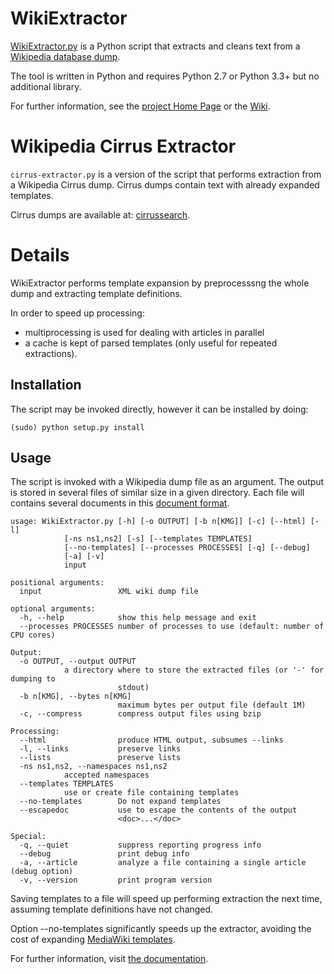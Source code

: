 # WikiExtractor
[WikiExtractor.py](http://medialab.di.unipi.it/wiki/Wikipedia_Extractor) is a Python script that extracts and cleans text from a [Wikipedia database dump](http://download.wikimedia.org/).

The tool is written in Python and requires Python 2.7 or Python 3.3+ but no additional library.

For further information, see the [project Home Page](http://medialab.di.unipi.it/wiki/Wikipedia_Extractor) or the [Wiki](https://github.com/attardi/wikiextractor/wiki).

# Wikipedia Cirrus Extractor

`cirrus-extractor.py` is a version of the script that performs extraction from a Wikipedia Cirrus dump.
Cirrus dumps contain text with already expanded templates.

Cirrus dumps are available at:
[cirrussearch](http://dumps.wikimedia.org/other/cirrussearch/).

# Details

WikiExtractor performs template expansion by preprocesssng the whole dump and extracting template definitions.

In order to speed up processing:

- multiprocessing is used for dealing with articles in parallel
- a cache is kept of parsed templates (only useful for repeated extractions).

## Installation

The script may be invoked directly, however it can be installed by doing:

    (sudo) python setup.py install

## Usage
The script is invoked with a Wikipedia dump file as an argument.
The output is stored in several files of similar size in a given directory.
Each file will contains several documents in this [document format](http://medialab.di.unipi.it/wiki/Document_Format).

    usage: WikiExtractor.py [-h] [-o OUTPUT] [-b n[KMG]] [-c] [--html] [-l]
			    [-ns ns1,ns2] [-s] [--templates TEMPLATES]
			    [--no-templates] [--processes PROCESSES] [-q] [--debug]
			    [-a] [-v]
			    input

    positional arguments:
      input                 XML wiki dump file

    optional arguments:
      -h, --help            show this help message and exit
      --processes PROCESSES number of processes to use (default: number of CPU cores)

    Output:
      -o OUTPUT, --output OUTPUT
			    a directory where to store the extracted files (or '-' for dumping to
                            stdout)
      -b n[KMG], --bytes n[KMG]
                            maximum bytes per output file (default 1M)
      -c, --compress        compress output files using bzip

    Processing:
      --html                produce HTML output, subsumes --links
      -l, --links           preserve links
      --lists               preserve lists
      -ns ns1,ns2, --namespaces ns1,ns2
			    accepted namespaces
      --templates TEMPLATES
			    use or create file containing templates
      --no-templates        Do not expand templates
      --escapedoc           use to escape the contents of the output
                            <doc>...</doc>

    Special:
      -q, --quiet           suppress reporting progress info
      --debug               print debug info
      -a, --article         analyze a file containing a single article (debug option)
      -v, --version         print program version

Saving templates to a file will speed up performing extraction the next time,
assuming template definitions have not changed.

Option --no-templates significantly speeds up the extractor, avoiding the cost
of expanding [MediaWiki templates](https://www.mediawiki.org/wiki/Help:Templates).

For further information, visit [the documentation](http://attardi.github.io/wikiextractor).
